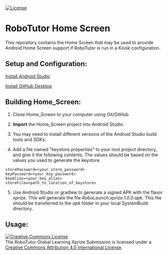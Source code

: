 [![License](https://img.shields.io/badge/License-Apache%202.0-blue.svg)](https://opensource.org/licenses/Apache-2.0)

# **RoboTutor Home Screen**


This repository contains the Home Screen that may be used to provide Android Home Screen support if RoboTutor is run in a Kiosk configuration.


## **Setup and Configuration:**

[Install Android Studio](http://developer.android.com/sdk/index.html)<br>

[Install GitHub Desktop](https://desktop.github.com/)<br>


## **Building Home_Screen:**

1. Clone Home_Screen to your computer using Git/GitHub

2. **Import** the Home_Screen project into Android Studio.

3. You may need to install different versions of the Android Studio build tools and SDKs.

4. Add a file named "keystore.properties" to your root project directory, and give it the following contents. The values should be based on the values you used to generate the keystore.
```
storePassword=<your_store_password>
keyPassword=<your_key_password>
keyAlias=<your_key_alias>
storeFile=<path_to_location_of_keystore>
```

5. Use Android Studio or gradlew to generate a signed APK with the flavor *xprize*. This will generate the file *RoboLaunch.xprize.1.0.0.apk*. This file should be transferred to the *apk* folder in your local SystemBuild directory.




## **Usage:**

<a rel="license" href="http://creativecommons.org/licenses/by/4.0/"><img alt="Creative Commons License" style="border-width:0" src="https://i.creativecommons.org/l/by/4.0/88x31.png" /></a><br />The RoboTutor Global Learning Xprize Submission</span> is licensed under a <a rel="license" href="http://creativecommons.org/licenses/by/4.0/">Creative Commons Attribution 4.0 International License</a>.
